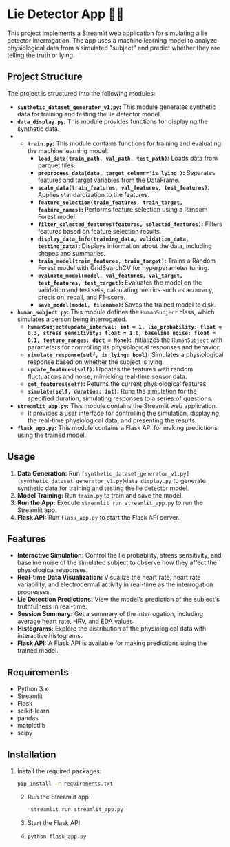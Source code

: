 # Lie Detector App 🕵️‍♀️

This project implements a Streamlit web application for simulating a lie detector interrogation. The app uses a machine learning model to analyze physiological data from a simulated "subject" and predict whether they are telling the truth or lying.

## Project Structure

The project is structured into the following modules:

- **`synthetic_dataset_generator_v1.py`:** This module generates synthetic data for training and testing the lie detector model.
- **`data_display.py`:** This module provides functions for displaying the synthetic data.
- - **`train.py`:** This module contains functions for training and evaluating the machine learning model.
    - **`load_data(train_path, val_path, test_path)`:** Loads data from parquet files.
    - **`preprocess_data(data, target_column='is_lying')`:** Separates features and target variables from the DataFrame.
    - **`scale_data(train_features, val_features, test_features)`:** Applies standardization to the features.
    - **`feature_selection(train_features, train_target, feature_names)`:** Performs feature selection using a Random Forest model.
    - **`filter_selected_features(features, selected_features)`:** Filters features based on feature selection results.
    - **`display_data_info(training_data, validation_data, testing_data)`:** Displays information about the data, including shapes and summaries.
    - **`train_model(train_features, train_target)`:** Trains a Random Forest model with GridSearchCV for hyperparameter tuning.
    - **`evaluate_model(model, val_features, val_target, test_features, test_target)`:** Evaluates the model on the validation and test sets, calculating metrics such as accuracy, precision, recall, and F1-score.
    - **`save_model(model, filename)`:** Saves the trained model to disk.
- **`human_subject.py`:** This module defines the `HumanSubject` class, which simulates a person being interrogated.
    - **`HumanSubject(update_interval: int = 1, lie_probability: float = 0.3, stress_sensitivity: float = 1.0, baseline_noise: float = 0.1, feature_ranges: dict = None)`:**  Initializes the `HumanSubject` with parameters for controlling its physiological responses and  behavior.
    - **`simulate_response(self, is_lying: bool)`:** Simulates a physiological response based on whether the subject is lying.
    - **`update_features(self)`:** Updates the features with random fluctuations and noise, mimicking real-time sensor data.
    - **`get_features(self)`:** Returns the current physiological features.
    - **`simulate(self, duration: int)`:** Runs the simulation for the specified duration, simulating responses to a series of questions.
- **`streamlit_app.py`:** This module contains the Streamlit web application.
    - It provides a user interface for controlling the simulation, displaying the real-time physiological data, and presenting the results.
- **`flask_app.py`:** This module contains a Flask API for making predictions using the trained model.

## Usage

1. **Data Generation:** Run `[synthetic_dataset_generator_v1.py](synthetic_dataset_generator_v1.py)data_display.py` to generate synthetic data for training and testing the lie detector model.
2. **Model Training:** Run `train.py` to train and save the model.
3. **Run the App:** Execute `streamlit run streamlit_app.py` to run the Streamlit app.
4. **Flask API:** Run `flask_app.py` to start the Flask API server.

## Features

- **Interactive Simulation:**  Control the lie probability, stress sensitivity, and baseline noise of the simulated subject to observe how they affect the physiological responses.
- **Real-time Data Visualization:**  Visualize the heart rate, heart rate variability, and electrodermal activity in real-time as the interrogation progresses.
- **Lie Detection Predictions:**  View the model's prediction of the subject's truthfulness in real-time.
- **Session Summary:**  Get a summary of the interrogation, including average heart rate, HRV, and EDA values.
- **Histograms:**  Explore the distribution of the physiological data with interactive histograms.
- **Flask API:**  A Flask API is available for making predictions using the trained model.

## Requirements

- Python 3.x
- Streamlit
- Flask
- scikit-learn
- pandas
- matplotlib
- scipy

## Installation

1. Install the required packages:
   ```bash
   pip install -r requirements.txt
   ```
   
   2. Run the Streamlit app:
      ```bash
       streamlit run streamlit_app.py
       ```
      
    3. Start the Flask API:
   4. ```bash
      python flask_app.py
      ```
      
